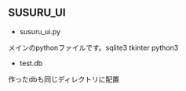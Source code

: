 ## SUSURU_UI
- susuru_ui.py

メインのpythonファイルです。sqlite3 tkinter python3 

- test.db

作ったdbも同じディレクトリに配置